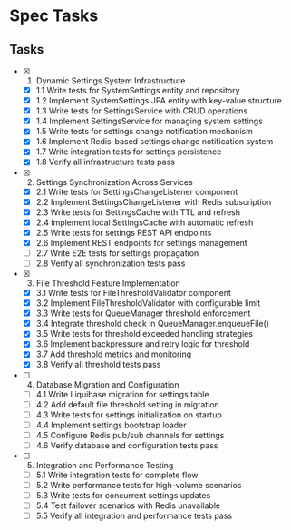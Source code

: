 # Spec Tasks

## Tasks

- [x] 1. Dynamic Settings System Infrastructure
  - [x] 1.1 Write tests for SystemSettings entity and repository
  - [x] 1.2 Implement SystemSettings JPA entity with key-value structure
  - [x] 1.3 Write tests for SettingsService with CRUD operations
  - [x] 1.4 Implement SettingsService for managing system settings
  - [x] 1.5 Write tests for settings change notification mechanism
  - [x] 1.6 Implement Redis-based settings change notification system
  - [x] 1.7 Write integration tests for settings persistence
  - [x] 1.8 Verify all infrastructure tests pass

- [x] 2. Settings Synchronization Across Services
  - [x] 2.1 Write tests for SettingsChangeListener component
  - [x] 2.2 Implement SettingsChangeListener with Redis subscription
  - [x] 2.3 Write tests for SettingsCache with TTL and refresh
  - [x] 2.4 Implement local SettingsCache with automatic refresh
  - [x] 2.5 Write tests for settings REST API endpoints
  - [x] 2.6 Implement REST endpoints for settings management
  - [ ] 2.7 Write E2E tests for settings propagation
  - [ ] 2.8 Verify all synchronization tests pass

- [x] 3. File Threshold Feature Implementation
  - [x] 3.1 Write tests for FileThresholdValidator component
  - [x] 3.2 Implement FileThresholdValidator with configurable limit
  - [x] 3.3 Write tests for QueueManager threshold enforcement
  - [x] 3.4 Integrate threshold check in QueueManager.enqueueFile()
  - [x] 3.5 Write tests for threshold exceeded handling strategies
  - [x] 3.6 Implement backpressure and retry logic for threshold
  - [x] 3.7 Add threshold metrics and monitoring
  - [x] 3.8 Verify all threshold tests pass

- [ ] 4. Database Migration and Configuration
  - [ ] 4.1 Write Liquibase migration for settings table
  - [ ] 4.2 Add default file threshold setting in migration
  - [ ] 4.3 Write tests for settings initialization on startup
  - [ ] 4.4 Implement settings bootstrap loader
  - [ ] 4.5 Configure Redis pub/sub channels for settings
  - [ ] 4.6 Verify database and configuration tests pass

- [ ] 5. Integration and Performance Testing
  - [ ] 5.1 Write integration tests for complete flow
  - [ ] 5.2 Write performance tests for high-volume scenarios
  - [ ] 5.3 Write tests for concurrent settings updates
  - [ ] 5.4 Test failover scenarios with Redis unavailable
  - [ ] 5.5 Verify all integration and performance tests pass